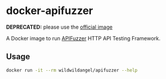 # docker-apifuzzer

**DEPRECATED:** please use the [official image](https://github.com/KissPeter/APIFuzzer/blob/master/Dockerfile)

A Docker image to run [APIFuzzer](https://github.com/KissPeter/APIFuzzer) HTTP API Testing Framework.

## Usage

```bash
docker run -it --rm wildwildangel/apifuzzer --help
```

